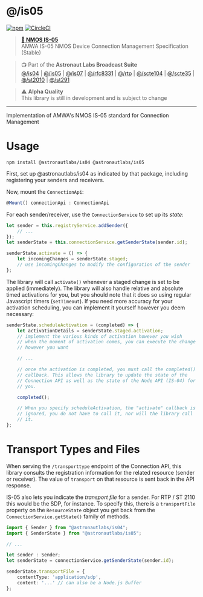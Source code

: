 # @/is05

[![npm](https://img.shields.io/npm/v/@astronautlabs/is05)](https://npmjs.com/package/@astronautlabs/is05)
[![CircleCI](https://circleci.com/gh/astronautlabs/is05.svg?style=svg)](https://circleci.com/gh/astronautlabs/is05)

> **[📜 NMOS IS-05](https://specs.amwa.tv/is-05/)**  
> AMWA IS-05 NMOS Device Connection Management Specification (Stable)

> 📺 Part of the **Astronaut Labs Broadcast Suite**  
> [@/is04](https://github.com/astronautlabs/is04) |
> [@/is05](https://github.com/astronautlabs/is05) |
> [@/is07](https://github.com/astronautlabs/is07) |
> [@/rfc8331](https://github.com/astronautlabs/rfc8331) |
> [@/rtp](https://github.com/astronautlabs/rtp) |
> [@/scte104](https://github.com/astronautlabs/scte104) | 
> [@/scte35](https://github.com/astronautlabs/scte35) | 
> [@/st2010](https://github.com/astronautlabs/st2010) | 
> [@/st291](https://github.com/astronautlabs/st291)

> ⚠ **Alpha Quality**  
> This library is still in development and is subject to change

---

Implementation of AMWA's NMOS IS-05 standard for Connection Management

# Usage

```
npm install @astronautlabs/is04 @astronautlabs/is05
```

First, set up @astronautlabs/is04 as indicated by that package, including registering your senders and receivers.

Now, mount the `ConnectionApi`:

```typescript
@Mount() connectionApi : ConnectionApi
```

For each sender/receiver, use the `ConnectionService` to set up its _state_:

```typescript
let sender = this.registryService.addSender({
    // ...
});
let senderState = this.connectionService.getSenderState(sender.id);

senderState.activate = () => {
    let incomingChanges = senderState.staged;
    // use incomingChanges to modify the configuration of the sender
};
```

The library will call `activate()` whenever a staged change is set to be applied (immediately). The library will 
also handle relative and absolute timed activations for you, but you should note that it does so using regular Javascript
timers (`setTimeout`). If you need more accuracy for your activation scheduling, you can implement it yourself however 
you deem necessary:

```typescript
senderState.scheduleActivation = (completed) => {
    let activationDetails = senderState.staged.activation;
    // implement the various kinds of activation however you wish
    // when the moment of activation comes, you can execute the change 
    // however you want

    // ...

    // once the activation is completed, you must call the completed() 
    // callback. This allows the library to update the state of the 
    // Connection API as well as the state of the Node API (IS-04) for 
    // you.

    completed();

    // When you specify scheduleActivation, the "activate" callback is 
    // ignored, you do not have to call it, nor will the library call
    // it.
};
```

# Transport Types and Files 

When serving the `/transporttype` endpoint of the Connection API, this library
consults the registration information for the related resource (sender or receiver). The value of `transport` on that resource is sent back in the API response.

IS-05 also lets you indicate the _transport file_ for a sender. For RTP / ST 2110 this would be the SDP, for instance. To specify this, there is a `transportFile` property on the `ResourceState` object you get back from the `ConnectionService.getState()` family of methods.

```typescript
import { Sender } from "@astronautlabs/is04";
import { SenderState } from "@astronautlabs/is05";

// ...

let sender : Sender;
let senderState = connectionService.getSenderState(sender.id);

senderState.transportFile = {
    contentType: 'application/sdp',
    content: '...' // can also be a Node.js Buffer
};
```